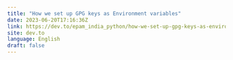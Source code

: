 ```yaml
---
title: "How we set up GPG keys as Environment variables"
date: 2023-06-20T17:16:36Z
link: https://dev.to/epam_india_python/how-we-set-up-gpg-keys-as-environment-variables-2f26?utm_medium=RSS&utm_source=news.12bit.vn
site: dev.to
language: English
draft: false
---
```

